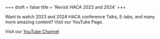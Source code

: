 +++
draft = false
title = 'Revisit HACA 2023 and 2024'
+++

Want to watch 2023 and 2024 HACA conference Talks, E-labs, and many more amazing content? Visit our YouTube Page. 

Visit our [YouTube Channel](https://www.youtube.com/@HACA_Conference)